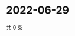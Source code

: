 # 2022-06-29

共 0 条

<!-- BEGIN WEIBO -->
<!-- 最后更新时间 Wed Jun 29 2022 04:01:34 GMT+0800 (China Standard Time) -->

<!-- END WEIBO -->
